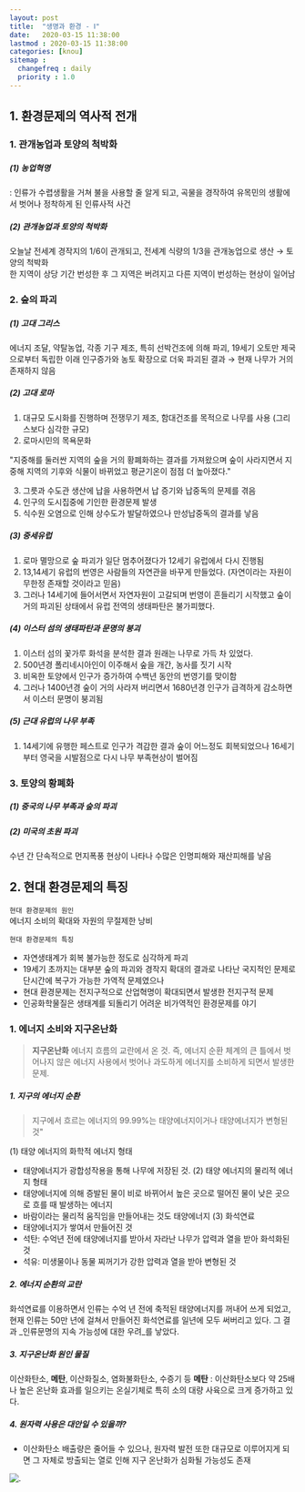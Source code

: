 ```yaml
---
layout: post
title:  "생명과 환경 - Ⅰ"
date:   2020-03-15 11:38:00 
lastmod : 2020-03-15 11:38:00
categories: [knou]
sitemap :
  changefreq : daily
  priority : 1.0
---
```


## 1. 환경문제의 역사적 전개


### 1. 관개농업과 토양의 척박화
##### (1) 농업혁명
: 인류가 수렵생활을 거쳐 불을 사용할 줄 알게 되고, 곡물을 경작하여 유목민의 생활에서 벗어나 정착하게 된 인류사적 사건
<br>
##### (2) 관개농업과 토양의 척박화
오늘날 전세계 경작지의 1/6이 관개되고, 전세계 식량의 1/3을 관개농업으로 생산 → 토양의 척박화
<br>
한 지역이 상당 기간 번성한 후 그 지역은 버려지고 다른 지역이 번성하는 현상이 일어남



### 2. 숲의 파괴
##### (1) 고대 그리스
에너지 조달, 약탈농업, 각종 기구 제조, 특히 선박건조에 의해 파괴,
19세기 오토만 제국으로부터 독립한 이래 인구증가와 농토 확장으로 더욱 파괴된 결과 → 현재 나무가 거의 존재하지 않음
<br>
##### (2) 고대 로마
1. 대규모 도시화를 진행하며 전쟁무기 제조, 함대건조를 목적으로 나무를 사용 (그리스보다 심각한 규모)
2. 로마시민의 목욕문화

"지중해를 둘러싼 지역의 숲을 거의 황폐화하는 결과를 가져왔으며
숲이 사라지면서 지중해 지역의 기후와 식물이 바뀌었고 평균기온이 점점 더 높아졌다."

3. 그릇과 수도관 생산에 납을 사용하면서 납 증기와 납중독의 문제를 겪음
4. 인구의 도시집중에 기인한 환경문제 발생
5. 식수원 오염으로 인해 상수도가 발달하였으나 만성납중독의 결과를 낳음

##### (3) 중세유럽
1. 로마 멸망으로 숲 파괴가 일단 멈추어졌다가 12세기 유럽에서 다시 진행됨
2. 13,14세기 유럽의 번영은 사람들의 자연관을 바꾸게 만들었다. (자연이라는 자원이 무한정 존재할 것이라고 믿음)
3. 그러나 14세기에 들어서면서 자연자원이 고갈되며 번영이 흔들리기 시작했고 숲이 거의 파괴된 상태에서 유럽 전역의 생태파탄은 불가피했다.

##### (4) 이스터 섬의 생태파탄과 문명의 붕괴
1. 이스터 섬의 꽃가루 화석을 분석한 결과 원래는 나무로 가득 차 있었다.
2. 500년경 폴리네시아인이 이주해서 숲을 개간, 농사를 짓기 시작
3. 비옥한 토양에서 인구가 증가하여 수백년 동안의 번영기를 맞이함
4. 그러나 1400년경 숲이 거의 사라져 버리면서 1680년경 인구가 급격하게 감소하면서 이스터 문명이 붕괴됨

##### (5) 근대 유럽의 나무 부족
1. 14세기에 유행한 페스트로 인구가 격감한 결과 숲이 어느정도 회복되었으나 16세기부터 영국을 시발점으로 다시 나무 부족현상이 벌어짐


### 3. 토양의 황폐화
##### (1) 중국의 나무 부족과 숲의 파괴
##### (2) 미국의 초원 파괴
수년 간 단속적으로 먼지폭풍 현상이 나타나 수많은 인명피해와 재산피해를 낳음

<div class="divider"></div>


## 2. 현대 환경문제의 특징

`현대 환경문제의 원인`
<br>
에너지 소비의 확대와 자원의 무절제한 낭비

`현대 환경문제의 특징`
+ 자연생태계가 회복 불가능한 정도로 심각하게 파괴
+ 19세기 초까지는 대부분 숲의 파괴와 경작지 확대의 결과로 나타난 국지적인 문제로 단시간에 복구가 가능한 가역적 문제였으나
+ 현대 환경문제는 전지구적으로 산업혁명이 확대되면서 발생한 전지구적 문제
+ 인공화학물질은 생태계를 되돌리기 어려운 비가역적인 환경문제를 야기

### 1. 에너지 소비와 지구온난화

> **지구온난화**
에너지 흐름의 교란에서 온 것.
즉, 에너지 순환 체계의 큰 틀에서 벗어나지 않은 에너지 사용에서 벗어나 과도하게 에너지를 소비하게 되면서 발생한 문제.

##### 1. 지구의 에너지 순환

> 지구에서 흐르는 에너지의 99.99%는 태양에너지이거나 태양에너지가 변형된 것"

(1) 태양 에너지의 화학적 에너지 형태
+ 태양에너지가 광합성작용을 통해 나무에 저장된 것.
(2) 태양 에너지의 물리적 에너지 형태
+ 태양에너지에 의해 증발된 물이 비로 바뀌어서 높은 곳으로 떨어진 물이 낮은 곳으로 흐를 때 발생하는 에너지
+ 바람이라는 물리적 움직임을 만들어내는 것도 태양에너지
(3) 화석연료
+ 태양에너지가 쌓여서 만들어진 것
+ 석탄: 수억년 전에 태양에너지를 받아서 자라난 나무가 압력과 열을 받아 화석화된 것
+ 석유: 미생물이나 동물 찌꺼기가 강한 압력과 열을 받아 변형된 것

##### 2. 에너지 순환의 교란
화석연료를 이용하면서 인류는 수억 년 전에 축적된 태양에너지를 꺼내어 쓰게 되었고, 현재 인류는 50만 년에 걸쳐서 만들어진 화석연료를 일년에 모두 써버리고 있다. 그 결과 _인류문명의 지속 가능성에 대한 우려_를 낳았다.

##### 3. 지구온난화 원인 물질
이산화탄소, __메탄__, 이산화질소, 염화불화탄소, 수증기 등
**메탄** : 이산화탄소보다 약 25배나 높은 온난화 효과를 일으키는 온실기체로 특히 소의 대량 사육으로 크게 증가하고 있다.

##### 4. 원자력 사용은 대안일 수 있을까?
+ 이산화탄소 배출량은 줄어들 수 있으나, 원자력 발전 또한 대규모로 이루어지게 되면 그 자체로 방출되는 열로 인해 지구 온난화가 심화될 가능성도 존재


![.](https://www.tate.org.uk/art/images/work/P/P11/P11518_9.jpg)


